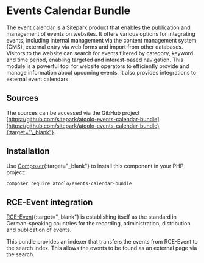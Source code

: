 # Events Calendar Bundle

The event calendar is a Sitepark product that enables the publication and management of events on websites. It offers various options for integrating events, including internal management via the content management system (CMS), external entry via web forms and import from other databases. Visitors to the website can search for events filtered by category, keyword and time period, enabling targeted and interest-based navigation. This module is a powerful tool for website operators to efficiently provide and manage information about upcoming events. It also provides integrations to external event calendars.

## Sources

The sources can be accessed via the GibHub project [https://github.com/sitepark/atoolo-events-calendar-bundle](https://github.com/sitepark/atoolo-events-calendar-bundle){:target="\_blank"}.

## Installation

Use [Composer](https://getcomposer.org/){:target="\_blank"} to install this component in your PHP project:

```sh
composer require atoolo/events-calendar-bundle
```

## RCE-Event integration

[RCE-Event](https://www.rce.de/produkte/rce-event/uebersicht/){:target="\_blank"} is establishing itself as the standard in German-speaking countries for the recording, administration, distribution and publication of events.

This bundle provides an indexer that transfers the events from RCE-Event to the search index. This allows the events to be found as an external page via the search.

